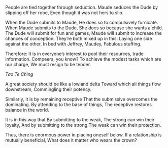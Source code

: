 People are tied together through seduction.
Maude seduces the Dude by slipping off her robe,
Even though it was not hers to slip.

When the Dude submits to Maude,
He does so to compulsively fornicate.
When Maude submits to the Dude,
She does so because she wants a child.
The Dude will submit for fun and games,
Maude will submit to increase the chances of conception.
They’re both mixed up in this:
Laying one side against the other,
In bed with Jeffrey, Maudey,
Fabulous stuffing.

Therefore:
It is in everyone’s interest to pool their resources, trade information. Compeers, you know?
To achieve the modest tasks which are our charge,
We must resign to be tender.

*Tao Te Ching*

A great society should be like a lowland delta
Toward which all things flow downstream,
Commingling their potency.

Similarly,
It is by remaining receptive
That the submissive overcomes the dominating.
By attending to the base of things,
The receptive restores balance in the world.

It is in this way that
By submitting to the weak,
The strong can win their loyalty,
And by submitting to the strong
The weak can win their protection.

Thus, there is enormous power in placing oneself below.
If a relationship is mutually beneficial,
What does it matter who wears the crown?